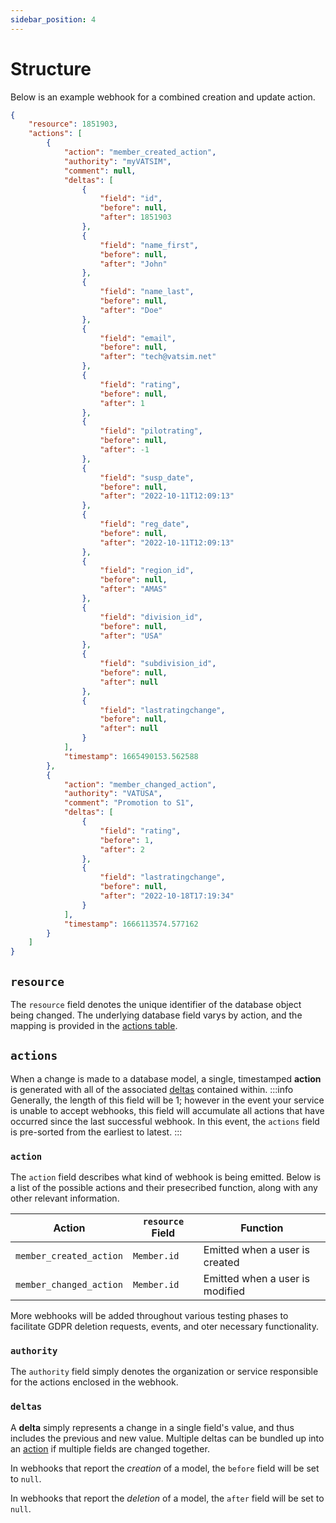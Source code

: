 ```yaml
---
sidebar_position: 4
---
```

# Structure
Below is an example webhook for a combined creation and update action.
```json
{
    "resource": 1851903,
    "actions": [
        {
            "action": "member_created_action",
            "authority": "myVATSIM",
            "comment": null,
            "deltas": [
                {
                    "field": "id",
                    "before": null,
                    "after": 1851903
                },
                {
                    "field": "name_first",
                    "before": null,
                    "after": "John"
                },
                {
                    "field": "name_last",
                    "before": null,
                    "after": "Doe"
                },
                {
                    "field": "email",
                    "before": null,
                    "after": "tech@vatsim.net"
                },
                {
                    "field": "rating",
                    "before": null,
                    "after": 1
                },
                {
                    "field": "pilotrating",
                    "before": null,
                    "after": -1
                },
                {
                    "field": "susp_date",
                    "before": null,
                    "after": "2022-10-11T12:09:13"
                },
                {
                    "field": "reg_date",
                    "before": null,
                    "after": "2022-10-11T12:09:13"
                },
                {
                    "field": "region_id",
                    "before": null,
                    "after": "AMAS"
                },
                {
                    "field": "division_id",
                    "before": null,
                    "after": "USA"
                },
                {
                    "field": "subdivision_id",
                    "before": null,
                    "after": null
                },
                {
                    "field": "lastratingchange",
                    "before": null,
                    "after": null
                }
            ],
            "timestamp": 1665490153.562588
        },
        {
            "action": "member_changed_action",
            "authority": "VATUSA",
            "comment": "Promotion to S1",
            "deltas": [
                {
                    "field": "rating",
                    "before": 1,
                    "after": 2
                },
                {
                    "field": "lastratingchange",
                    "before": null,
                    "after": "2022-10-18T17:19:34"
                }
            ],
            "timestamp": 1666113574.577162
        }
    ]
}
```

## `resource`
The `resource` field denotes the unique identifier of the database object being changed. The underlying database field varys by action, and the mapping is provided in the [actions table](#action).

## `actions`
When a change is made to a database model, a single, timestamped **action** is generated with all of the associated [deltas](#deltas) contained within.
:::info
Generally, the length of this field will be 1; however in the event your service is unable to accept webhooks, this field will accumulate all actions that have occurred since the last successful webhook. In this event, the `actions` field is pre-sorted from the earliest to latest.
:::

### `action`
The `action` field describes what kind of webhook is being emitted. Below is a list of the possible actions and their presecribed function, along with any other relevant information.

| Action                  | `resource` Field                         | Function                        |
|-------------------------|------------------------------------------|---------------------------------|
| `member_created_action` | `Member.id`| Emitted when a user is created  |
| `member_changed_action` | `Member.id` | Emitted when a user is modified |

More webhooks will be added throughout various testing phases to facilitate GDPR deletion requests, events, and oter necessary functionality.

### `authority`
The `authority` field simply denotes the organization or service responsible for the actions enclosed in the webhook.

### `deltas`
A **delta** simply represents a change in a single field's value, and thus includes the previous and new value. Multiple deltas can be bundled up into an [action](#actions) if multiple fields are changed together.

In webhooks that report the *creation* of a model, the `before` field will be set to `null`.

In webhooks that report the *deletion* of a model, the `after` field will be set to `null`.
